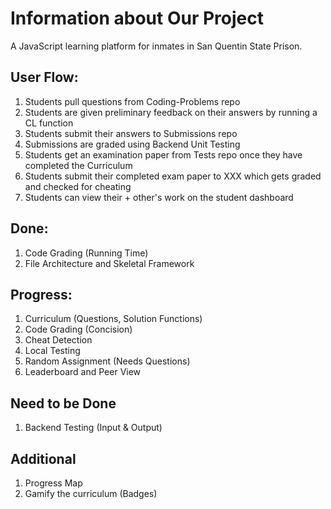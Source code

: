 # Information about Our Project

A JavaScript learning platform for inmates in San Quentin State Prison.

## User Flow:
1. Students pull questions from Coding-Problems repo
2. Students are given preliminary feedback on their answers by running a CL function
3. Students submit their answers to Submissions repo
4. Submissions are graded using Backend Unit Testing
5. Students get an examination paper from Tests repo once they have completed the Curriculum
6. Students submit their completed exam paper to XXX which gets graded and checked for cheating
7. Students can view their + other's work on the student dashboard

## Done:
1. Code Grading (Running Time)
2. File Architecture and Skeletal Framework

## Progress:
1. Curriculum (Questions, Solution Functions)
2. Code Grading (Concision)
3. Cheat Detection
4. Local Testing
5. Random Assignment (Needs Questions)
6. Leaderboard and Peer View

## Need to be Done
1. Backend Testing (Input & Output)

## Additional
1. Progress Map
2. Gamify the curriculum (Badges)
